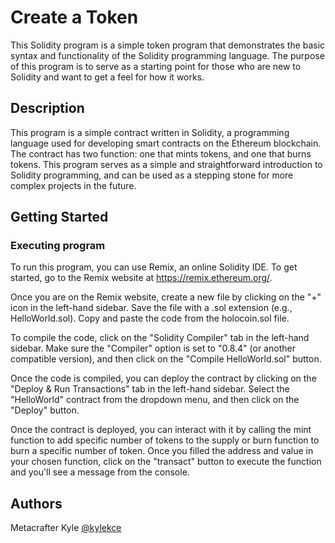 # Create a Token

This Solidity program is a simple token program that demonstrates the basic syntax and functionality of the Solidity programming language. The purpose of this program is to serve as a starting point for those who are new to Solidity and want to get a feel for how it works.

## Description

This program is a simple contract written in Solidity, a programming language used for developing smart contracts on the Ethereum blockchain. The contract has two function: one that mints tokens, and one that burns tokens. This program serves as a simple and straightforward introduction to Solidity programming, and can be used as a stepping stone for more complex projects in the future.

## Getting Started

### Executing program

To run this program, you can use Remix, an online Solidity IDE. To get started, go to the Remix website at https://remix.ethereum.org/.

Once you are on the Remix website, create a new file by clicking on the "+" icon in the left-hand sidebar. Save the file with a .sol extension (e.g., HelloWorld.sol). Copy and paste the code from the holocoin.sol file.

To compile the code, click on the "Solidity Compiler" tab in the left-hand sidebar. Make sure the "Compiler" option is set to "0.8.4" (or another compatible version), and then click on the "Compile HelloWorld.sol" button.

Once the code is compiled, you can deploy the contract by clicking on the "Deploy & Run Transactions" tab in the left-hand sidebar. Select the "HelloWorld" contract from the dropdown menu, and then click on the "Deploy" button.

Once the contract is deployed, you can interact with it by calling the mint function to add specific number of tokens to the supply or burn function to burn a specific number of token. Once you filled the address and value in your chosen function, click on the "transact" button to execute the function and you'll see a message from the console.
## Authors

Metacrafter Kyle
[@kylekce](https://github.com/kylekce)
